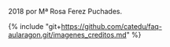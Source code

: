 2018 por Mª Rosa Ferez Puchades.

{% include "git+https://github.com/catedu/faq-aularagon.git/imagenes_creditos.md" %}


